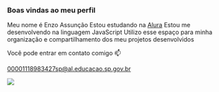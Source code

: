 ###  Boas vindas ao meu perfil

Meu nome é Enzo Assunção
Estou estudando na [Alura](https://www.alura.com.br/)
Estou me desenvolvendo na linguagem JavaScript
Utilizo esse espaço para minha organização e compartilhamento dos meu projetos desenvolvidos

Você pode entrar em contato comigo 📫

00001118983427sp@al.educacao.sp.gov.br

![](https://tenor.com/jaIDxXGJ90l.gif)

